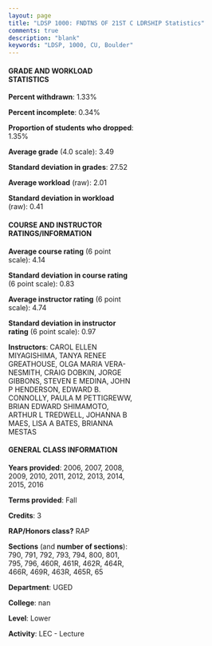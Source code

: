 ```yaml
---
layout: page
title: "LDSP 1000: FNDTNS OF 21ST C LDRSHIP Statistics"
comments: true
description: "blank"
keywords: "LDSP, 1000, CU, Boulder"
--- 
```

<head>
<script src="https://ajax.googleapis.com/ajax/libs/jquery/2.1.3/jquery.min.js"></script>
<script src="https://dl.dropboxusercontent.com/s/pc42nxpaw1ea4o9/highcharts.js?dl=0"></script>
<!-- <script src="../assets/js/highcharts.js"></script> -->
<style type="text/css">@font-face {
	font-family: "Bebas Neue";
	src: url(https://www.filehosting.org/file/details/544349/BebasNeue%20Regular.otf) format("opentype");
	}
	h1.Bebas { 
		font-family: "Bebas Neue", Verdana, Tahoma;
	}
</style>
</head>
<body>
	<div id="container" style="float: right; width: 45%; height: 88%; margin-left: 2.5%; margin-right: 2.5%;"></div>
	<script language="JavaScript">
		$(document).ready(function() {
		var chart = {type: 'column'};
		var title = {text: 'Grade Distribution'};
		var xAxis = {categories: ['A','B','C','D','F'],crosshair: true};
		var yAxis = {min: 0,title: {text: 'Percentage'}};
		var tooltip = {headerFormat: '<center><b><span style="font-size:20px">{point.key}</span></b></center>',
		               pointFormat: '<td style="padding:0"><b>{point.y:.1f}%</b></td>',
		               footerFormat: '</table>',shared: true,useHTML: true};
		var plotOptions = {column: {pointPadding: 0.0,borderWidth: 0}};  
		var credits = {enabled: false};var series= [{name: 'Percent',data: [63.72,27.71,6.1,1.44,1.03,]}];
		var json = {};
		json.chart = chart;
		json.title = title;
		json.tooltip = tooltip;
		json.xAxis = xAxis;
		json.yAxis = yAxis;  
		json.series = series;
		json.plotOptions = plotOptions;  
		json.credits = credits;
		$('#container').highcharts(json);
	});
	</script>
</body>
			   
#### GRADE AND WORKLOAD STATISTICS

**Percent withdrawn**: 1.33%

**Percent incomplete**: 0.34%

**Proportion of students who dropped**: 1.35%

**Average grade** (4.0 scale): 3.49

**Standard deviation in grades**: 27.52

**Average workload** (raw): 2.01

**Standard deviation in workload** (raw): 0.41

#### COURSE AND INSTRUCTOR RATINGS/INFORMATION

**Average course rating** (6 point scale): 4.14

**Standard deviation in course rating** (6 point scale): 0.83

**Average instructor rating** (6 point scale): 4.74

**Standard deviation in instructor rating** (6 point scale): 0.97

**Instructors**: CAROL ELLEN MIYAGISHIMA, TANYA RENEE GREATHOUSE, OLGA MARIA VERA-NESMITH, CRAIG DOBKIN, JORGE GIBBONS, STEVEN E MEDINA, JOHN P HENDERSON, EDWARD B. CONNOLLY, PAULA M PETTIGREWW, BRIAN EDWARD SHIMAMOTO, ARTHUR L TREDWELL, JOHANNA B MAES, LISA A BATES, BRIANNA MESTAS

#### GENERAL CLASS INFORMATION

**Years provided**: 2006, 2007, 2008, 2009, 2010, 2011, 2012, 2013, 2014, 2015, 2016

**Terms provided**: Fall

**Credits**: 3

**RAP/Honors class?** RAP

**Sections** (and **number of sections**): 790, 791, 792, 793, 794, 800, 801, 795, 796, 460R, 461R, 462R, 464R, 466R, 469R, 463R, 465R, 65

**Department**: UGED

**College**: nan

**Level**: Lower

**Activity**: LEC - Lecture